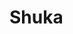 # Shuka

<a href="https://discord.gg/9gzfzm" target="_blank"><img src="https://discordapp.com/api/guilds/509839189714665492/embed.png?style=banner1" alt=""></a>

